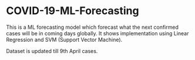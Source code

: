 # COVID-19-ML-Forecasting
This is a ML forecasting model which forecast what the next confirmed cases will be in coming days globally. It shows implementation using Linear Regression and SVM (Support Vector Machine).

Dataset is updated till 9th April cases.
